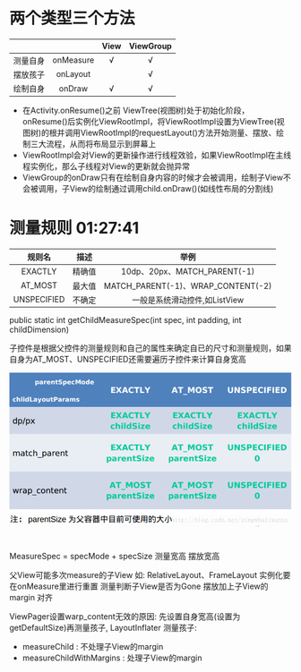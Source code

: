 # 两个类型三个方法

|          |           | View | ViewGroup |
| :------: | :-------: | :--: | :-------: |
| 测量自身 | onMeasure |  √   |     √     |
| 摆放孩子 | onLayout  |      |     √     |
| 绘制自身 |  onDraw   |  √   |     √     |

- 在Activity.onResume()之前 ViewTree(视图树)处于初始化阶段，onResume()后实例化ViewRootImpl，将ViewRootImpl设置为ViewTree(视图树)的根并调用ViewRootImpl的requestLayout()方法开始测量、摆放、绘制三大流程，从而将布局显示到屏幕上
- ViewRootImpl会对View的更新操作进行线程效验，如果ViewRootImpl在主线程实例化，那么子线程对View的更新就会抛异常
- ViewGroup的onDraw只有在绘制自身内容的时候才会被调用，绘制子View不会被调用，子View的绘制通过调用child.onDraw()(如线性布局的分割线)

# 测量规则 01:27:41

|   规则名    |  描述  |                举例                |
|:-----------:|:------:|:---------------------------------:|
|   EXACTLY   | 精确值 |    10dp、20px、MATCH_PARENT(-1)    |
|   AT_MOST   | 最大值 | MATCH_PARENT(-1)、WRAP_CONTENT(-2) |
| UNSPECIFIED | 不确定 |    一般是系统滑动控件,如ListView    |

public static int getChildMeasureSpec(int spec, int padding, int childDimension)

子控件是根据父控件的测量规则和自己的属性来确定自已的尺寸和测量规则，如果自身为AT_MOST、UNSPECIFIED还需要遍历子控件来计算自身宽高

 ![](../p/子控件的MeasureSpec计算规则.png)

#
MeasureSpec = specMode + specSize
测量宽高
摆放宽高

父View可能多次measure的子View 如: RelativeLayout、FrameLayout  实例化要在onMeasure里进行重置
测量判断子View是否为Gone
摆放加上子View的margin
对齐

ViewPager设置warp_content无效的原因: 先设置自身宽高(设置为getDefaultSize)再测量孩子,
LayoutInflater
测量孩子:
- measureChild : 不处理子View的margin
- measureChildWithMargins : 处理子View的margin
